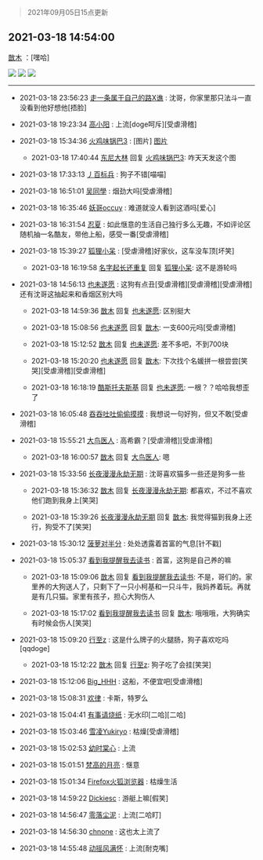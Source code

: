 > 2021年09月05日15点更新
<link rel="stylesheet" href="https://cdn.jsdelivr.net/gh/taotie6/sampleJSON@main/css/photo_show.css">


 ## 2021-03-18 14:54:00 

 [㪚木](https://www.coolapk.com/feed/25626749?shareKey=NTg1ZDAwNzNlMTMzNjEzMTc3ZDU~) ：[嘿哈] 

<div class="album">
<img class="img-item" src="http://image.coolapk.com/feed/2021/0318/14/1081091_17c42206_0438_041@2300x3067.jpeg" />
<img class="img-item" src="http://image.coolapk.com/feed/2021/0318/14/1081091_ed5a1cb3_0438_0411@2272x3027.jpeg" />
<img class="img-item" src="http://image.coolapk.com/feed/2021/0318/14/1081091_4c135b6b_0438_0413@1763x2349.jpeg" />
</div>

 ------- 

- 2021-03-18 23:56:23 [走一条属于自己的路X谯](uid=786933) : 沈哥，你家里那只法斗一直没看到他好想他[捂脸] 

- 2021-03-18 19:23:34 [高小阳](uid=3558245) : 上流[doge呵斥][受虐滑稽] 

- 2021-03-18 15:34:36 [火鸡味锅巴3](uid=1060439) : [图片] [图片](http://image.coolapk.com/feed/2021/0318/15/1060439_1d0692c4_2874_5776@1080x1037.jpeg)

    - 2021-03-18 17:40:44 [东尼大林](uid=1612569) 回复 [火鸡味锅巴3](uid=1060439): 咋天天发这个图 

- 2021-03-18 17:33:13 [丿百标兵](uid=751851) : 狗子不错[喵喵] 

- 2021-03-18 16:51:01 [吴同學](uid=1320218) : 烟劲大吗[受虐滑稽] 

- 2021-03-18 16:35:46 [妖哥occuy](uid=1388591) : 难道就没人看到这酒吗[爱心] 

- 2021-03-18 16:31:54 [忍夏](uid=1630007) : 如此惬意的生活自己独行多么无趣，不如评论区随机抽一名酷友，带他上船，感受一番[受虐滑稽] 

- 2021-03-18 15:39:27 [狐狸小呆](uid=434873) : [受虐滑稽]好家伙，这车没车顶[坏笑] 

    - 2021-03-18 16:19:58 [名字起长还重复](uid=485854) 回复 [狐狸小呆](uid=434873): 这不是游轮吗 

- 2021-03-18 14:56:13 [也未遂愿](uid=3056500) : 这狗有点丑[受虐滑稽][受虐滑稽][受虐滑稽]还有沈哥这抽起来和香烟区别大吗 

    - 2021-03-18 14:59:36 [㪚木](uid=1081091) 回复 [也未遂愿](uid=3056500): 区别挺大 

    - 2021-03-18 15:08:56 [也未遂愿](uid=3056500) 回复 [㪚木](uid=1081091): 一支600元吗[受虐滑稽] 

    - 2021-03-18 15:12:52 [㪚木](uid=1081091) 回复 [也未遂愿](uid=3056500): 差不多吧，不到700块 

    - 2021-03-18 15:20:20 [也未遂愿](uid=3056500) 回复 [㪚木](uid=1081091): 下次找个名媛拼一根尝尝[笑哭][受虐滑稽][受虐滑稽] 

    - 2021-03-18 16:18:19 [酷斯托夫斯基](uid=3538227) 回复 [也未遂愿](uid=3056500): 一根？？哈哈我想歪了 

- 2021-03-18 16:05:48 [吞吞吐吐偷偷摸摸](uid=4177414) : 我想说一句好狗，但又不敢[受虐滑稽] 

- 2021-03-18 15:55:21 [大鸟医人](uid=1511304) : 高希霸？[受虐滑稽][受虐滑稽] 

    - 2021-03-18 16:00:57 [㪚木](uid=1081091) 回复 [大鸟医人](uid=1511304): 嗯 

- 2021-03-18 15:33:56 [长夜漫漫永劫无期](uid=3800103) : 沈哥喜欢猫多一些还是狗多一些 

    - 2021-03-18 15:36:32 [㪚木](uid=1081091) 回复 [长夜漫漫永劫无期](uid=3800103): 都喜欢，不过不喜欢他们跑到我身上[笑哭] 

    - 2021-03-18 15:39:26 [长夜漫漫永劫无期](uid=3800103) 回复 [㪚木](uid=1081091): 我觉得猫到我身上还行，狗受不了[笑哭] 

- 2021-03-18 15:30:12 [菠萝对半分](uid=2345936) : 处处透露着首富的气息[针不戳] 

- 2021-03-18 15:05:37 [看到我提醒我去读书](uid=2577914) : 首富，这狗是自己养的嘛 

    - 2021-03-18 15:09:06 [㪚木](uid=1081091) 回复 [看到我提醒我去读书](uid=2577914): 不是，哥们的。家里养的大狗送人了，只剩下了一只小柯基和一只斗牛，我妈养着玩。再就是有几只猫。家里有孩子，担心大狗伤人 

    - 2021-03-18 15:17:02 [看到我提醒我去读书](uid=2577914) 回复 [㪚木](uid=1081091): 哦哦哦，大狗确实有时候会伤人[笑哭] 

- 2021-03-18 15:09:20 [行至z](uid=582810) : 这是什么牌子的火腿肠，狗子喜欢吃吗[qqdoge] 

    - 2021-03-18 15:12:22 [㪚木](uid=1081091) 回复 [行至z](uid=582810): 狗子吃了会挂[笑哭] 

- 2021-03-18 15:12:06 [Big_HHH](uid=1375976) : 这船，不便宜吧[受虐滑稽] 

- 2021-03-18 15:08:31 [欢律](uid=918479) : 卡斯，特罗么 

- 2021-03-18 15:04:41 [有事请烧纸](uid=1802946) : 无水印[二哈][二哈] 

- 2021-03-18 15:03:46 [雪凌Yukiryo](uid=618547) : 枯燥[受虐滑稽] 

- 2021-03-18 15:02:53 [幼时棠心](uid=1017379) : 上流 

- 2021-03-18 15:01:51 [梵高的月亮](uid=1809324) : 惬意 

- 2021-03-18 15:01:34 [Firefox火狐浏览器](uid=3077836) : 枯燥生活 

- 2021-03-18 14:59:22 [Dickiesc](uid=1549176) : 游艇上嘛[假笑] 

- 2021-03-18 14:56:47 [零落尘泥](uid=3648294) : 上流[二哈盯] 

- 2021-03-18 14:56:30 [chnone](uid=1485442) : 这也太上流了 

- 2021-03-18 14:55:48 [动摇风满怀](uid=2908614) : 上流[耐克嘴] 

